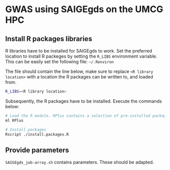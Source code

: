 # GWAS using SAIGEgds on the UMCG HPC

## Install R packages libraries

R libraries have to be installed for SAIGEgds to work. Set the preferred location to install R packeges by setting the `R_LIBS` environment variable.
This can be easily set the following file: `~/.Renviron`

The file should contain the line below, make sure to replace `<R library location>` with a location the R packages can be written to, and loaded from.
```bash
R_LIBS=<R library location>
```

Subsequently, the R packages have to be installed. Execute the commands below:
```bash
# Load the R module. RPlus contains a selection of pre-installed packages
ml RPlus

# Install packages
Rscript ./install.packages.R
```

## Provide parameters

`SAIGEgds_job-array.sh` contains parameters. These should be adapted.

